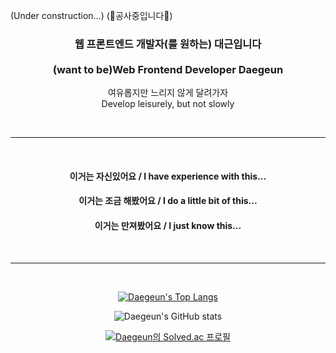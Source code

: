(Under construction...)
(🚜공사중입니다🚜)

<div align="center">

<h3>웹 프론트엔드 개발자(를 원하는) 대근입니다<br /><br />(want to be)Web Frontend Developer Daegeun</h3>

<p>여유롭지만 느리지 않게 달려가자<br/>Develop leisurely, but not slowly</p>

<br />
<hr />
<br />

<h4>이거는 자신있어요 / I have experience with this...</h4>

<h4>이거는 조금 해봤어요 / I do a little bit of this...</h4>

<h4>이거는 만져봤어요 / I just know this...</h4>

<br />
<hr />
<br />

<a href="https://github.com/anuraghazra/github-readme-stats"><img src="https://github-readme-stats.vercel.app/api/top-langs/?username=gdaegeun539&layout=compact" alt="Daegeun's Top Langs"/></a>


<img src="https://github-readme-stats.vercel.app/api?username=gdaegeun539&count_private=true&show_icons=true" alt="Daegeun's GitHub stats" />

[![Daegeun의 Solved.ac 프로필](http://mazassumnida.wtf/api/v2/generate_badge?boj=ydk2284)](https://solved.ac/ydk2284)

<br/>
</div>
  
<!--
**gdaegeun539/gdaegeun539** is a ✨ _special_ ✨ repository because its `README.md` (this file) appears on your GitHub profile.

Here are some ideas to get you started:

- 🔭 I’m currently working on ...
- 🌱 I’m currently learning ...
- 👯 I’m looking to collaborate on ...
- 🤔 I’m looking for help with ...
- 💬 Ask me about ...
- 📫 How to reach me: ...
- 😄 Pronouns: ...
- ⚡ Fun fact: ...
-->
